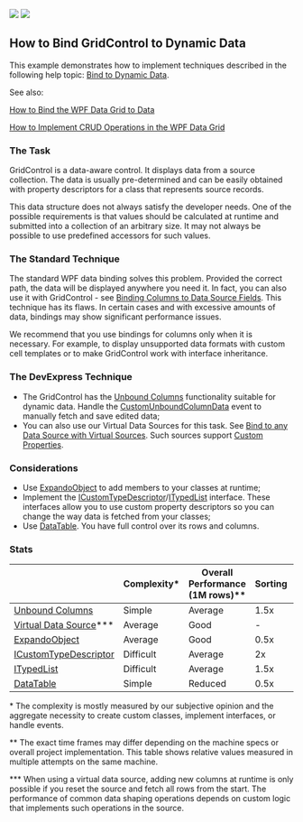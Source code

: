 <!-- default badges list -->
[![](https://img.shields.io/badge/Open_in_DevExpress_Support_Center-FF7200?style=flat-square&logo=DevExpress&logoColor=white)](https://supportcenter.devexpress.com/ticket/details/T1091075)
[![](https://img.shields.io/badge/📖_How_to_use_DevExpress_Examples-e9f6fc?style=flat-square)](https://docs.devexpress.com/GeneralInformation/403183)
<!-- default badges end -->
## How to Bind GridControl to Dynamic Data
This example demonstrates how to implement techniques described in the following help topic: [Bind to Dynamic Data](http://docs.devexpress.devx/WPF/403949/controls-and-libraries/data-grid/bind-to-data/bind-to-dynamic-data).

See also:

[How to Bind the WPF Data Grid to Data](https://github.com/DevExpress-Examples/how-to-bind-wpf-grid-to-data)

[How to Implement CRUD Operations in the WPF Data Grid](https://github.com/DevExpress-Examples/how-to-implement-crud-operations#implement-crud-operations-in-the-wpf-data-grid)

### The Task
GridControl is a data-aware control. It displays data from a source collection. The data is usually pre-determined and can be easily obtained with property descriptors for a class that represents source records.

This data structure does not always satisfy the developer needs. One of the possible requirements is that values should be calculated at runtime and submitted into a collection of an arbitrary size. It may not always be possible to use predefined accessors for such values.

### The Standard Technique
The standard WPF data binding solves this problem. Provided the correct path, the data will be displayed anywhere you need it. In fact, you can also use it with GridControl - see [Binding Columns to Data Source Fields](https://docs.devexpress.com/WPF/120400/controls-and-libraries/data-grid/grid-view-data-layout/columns-and-card-fields/binding-columns-to-data-source-fields). This technique has its flaws. In certain cases and with excessive amounts of data, bindings may show significant performance issues.

We recommend that you use bindings for columns only when it is necessary. For example, to display unsupported data formats with custom cell templates or to make GridControl work with interface inheritance.

### The DevExpress Technique
* The GridControl has the [Unbound Columns](https://docs.devexpress.com/WPF/6124/controls-and-libraries/data-grid/grid-view-data-layout/columns-and-card-fields/unbound-columns) functionality suitable for dynamic data. Handle the [CustomUnboundColumnData](https://docs.devexpress.com/WPF/DevExpress.Xpf.Grid.GridControl.CustomUnboundColumnData) event to manually fetch and save edited data;
* You can also use our Virtual Data Sources for this task. See [Bind to any Data Source with Virtual Sources](https://docs.devexpress.com/WPF/10803/controls-and-libraries/data-grid/bind-to-data/bind-to-any-data-source-with-virtual-sources). Such sources support [Custom Properties](https://docs.devexpress.com/WPF/DevExpress.Xpf.Data.VirtualSourceBase.CustomProperties).

### Considerations

* Use [ExpandoObject](https://docs.microsoft.com/en-us/dotnet/api/system.dynamic.expandoobject?view=net-6.0) to add members to your classes at runtime;
* Implement the [ICustomTypeDescriptor](https://docs.microsoft.com/en-us/dotnet/api/system.componentmodel.icustomtypedescriptor?view=net-5.0)/[ITypedList](https://docs.microsoft.com/en-us/dotnet/api/system.componentmodel.itypedlist?view=netcore-3.1) interface. These interfaces allow you to use custom property descriptors so you can change the way data is fetched from your classes;
* Use [DataTable](https://docs.microsoft.com/en-us/dotnet/api/system.data.datatable?view=net-6.0). You have full control over its rows and columns.


### Stats

||Complexity\*|Overall Performance (1M rows)\*\*|Sorting|Filtering (even records)|Scrolling|
|--|--|--|--|--|--|
|[Unbound Columns](https://github.com/DevExpress-Examples/wpf-bind-gridcontrol-to-dynamic-data/tree/dev/CS/Unbound%20Columns)|Simple|Average|1.5x|1.5x|0.4x|
|[Virtual Data Source](https://github.com/DevExpress-Examples/wpf-bind-gridcontrol-to-dynamic-data/tree/dev/CS/VirtualSources.InfiniteAsyncSource)\*\*\*|Average|Good|-|-|-|
|[ExpandoObject](https://github.com/DevExpress-Examples/wpf-bind-gridcontrol-to-dynamic-data/tree/dev/CS/ExpandoObject)|Average|Good|0.5x|1.4x|0.5x|
|[ICustomTypeDescriptor](https://github.com/DevExpress-Examples/wpf-bind-gridcontrol-to-dynamic-data/tree/dev/CS/ICustomTypeDescriptor)|Difficult|Average|2x|1.5x|0.3x|
|[ITypedList](https://github.com/DevExpress-Examples/wpf-bind-gridcontrol-to-dynamic-data/tree/dev/CS/ITypedList)|Difficult|Average|1.5x|1.6x|0.4x|
|[DataTable](https://github.com/DevExpress-Examples/wpf-bind-gridcontrol-to-dynamic-data/tree/dev/CS/DataTable)|Simple|Reduced|0.5x|3.8x|0.6x|

\* The complexity is mostly measured by our subjective opinion and the aggregate necessity to create custom classes, implement interfaces, or handle events.

\*\* The exact time frames may differ depending on the machine specs or overall project implementation. This table shows relative values measured in multiple attempts on the same machine.

\*\*\* When using a virtual data source, adding new columns at runtime is only possible if you reset the source and fetch all rows from the start. The performance of common data shaping operations depends on custom logic that implements such operations in the source.
